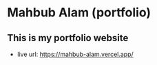 # Mahbub Alam (portfolio)
## This is my portfolio website
* live url: https://mahbub-alam.vercel.app/


